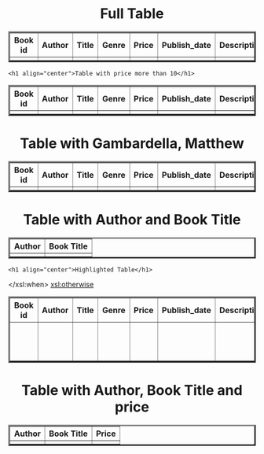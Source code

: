 <?xml version="1.0"?>
<?xml version="1.0" encoding="UTF-8"?> 
<?xml-stylesheet type="text/xsl "href="Rule.xsl" ?> 
<html>
  <body>
 <h1 align="center"> Full Table</h1> 
   <table border="3" align="center" > 
   <tr> 
    <th>Book id</th> 
    <th>Author</th> 
    <th>Title</th> 
    <th>Genre</th>
     <th>Price</th>
     <th>Publish_date</th>
     <th>Description</th>
   </tr> 
    <xsl:for-each select="catalog/book"> 
   <tr> 
    <td><xsl:value-of select="book id"/></td> 
    <td><xsl:value-of select="author"/></td> 
    <td><xsl:value-of select="title"/></td> 
    <td><xsl:value-of select="genre"/></td> 
     <td><xsl:value-of select="price"/></td> 
     <td><xsl:value-of select="publish_date"/></td> 
     <td><xsl:value-of select="description"/></td> 
   </tr> 
    </xsl:for-each> 
    </table> 
    
    
    
    
    
    
    
    
    
    
    
    
    <h1 align="center">Table with price more than 10</h1> 
   <table border="3" align="center" > 
   <tr> 
    <th>Book id</th> 
    <th>Author</th> 
    <th>Title</th> 
    <th>Genre</th>
     <th>Price</th>
     <th>Publish_date</th>
     <th>Description</th>
   </tr> 
    <xsl:for-each select="catalog/book"> 
        <xsl:if test="price>10"> 
   <tr> 
    <td><xsl:value-of select="book id"/></td> 
    <td><xsl:value-of select="author"/></td> 
    <td><xsl:value-of select="title"/></td> 
    <td><xsl:value-of select="genre"/></td> 
     <td><xsl:value-of select="price"/></td> 
     <td><xsl:value-of select="publish_date"/></td> 
     <td><xsl:value-of select="description"/></td> 
   </tr> 
    </xsl:for-each> 
    </table> 
  
  
  
  
  
  
  
  
  
  
  
  
  
  <h1 align="center">Table with Gambardella, Matthew</h1> 
   <table border="3" align="center" > 
   <tr> 
    <th>Book id</th> 
    <th>Author</th> 
    <th>Title</th> 
    <th>Genre</th>
     <th>Price</th>
     <th>Publish_date</th>
     <th>Description</th>
   </tr> 
    <xsl:for-each select="catalog/book[author='Gambardella, Matthew']"> 
  
   <tr> 
    <td><xsl:value-of select="book id"/></td> 
    <td><xsl:value-of select="author"/></td> 
    <td><xsl:value-of select="title"/></td> 
    <td><xsl:value-of select="genre"/></td> 
     <td><xsl:value-of select="price"/></td> 
     <td><xsl:value-of select="publish_date"/></td> 
     <td><xsl:value-of select="description"/></td> 
   </tr> 
    </xsl:for-each> 
    </table> 
  
  
 
 
 
 
 
 
 
 
 
  <h1 align="center">Table with Author and Book Title</h1> 
   <table border="3" align="center" > 
   <tr>  
    <th>Author</th> 
    <th>Book Title</th>
   </tr> 
    <xsl:for-each select="catalog/book"> 
   <tr> 
    <td><xsl:value-of select="author"/></td> 
    <td><xsl:value-of select="title"/></td> 
   </tr> 
    </xsl:for-each> 
    </table> 
  
  
  
  
  
  
  
 
 
 
    <h1 align="center">Highlighted Table</h1> 
   <table border="3" align="center" > 
   <tr> 
    <th>Book id</th> 
    <th>Author</th> 
    <th>Title</th> 
    <th>Genre</th>
     <th>Price</th>
     <th>Publish_date</th>
     <th>Description</th>
   </tr> 
    <xsl:for-each select="catalog/book"> 
        <xsl:if test="author=Gambardella, Matthew"> 
   <tr> 
    <td><xsl:value-of select="book id"/></td> 
    <td><xsl:value-of select="author"/></td> 
    <td><xsl:value-of select="title"/></td> 
    <td><xsl:value-of select="genre"/></td> 
     <td><xsl:value-of select="price"/></td> 
     <td><xsl:value-of select="publish_date"/></td> 
     <td><xsl:value-of select="description"/></td> 
     <xsl:choose>
      <xsl:when test="price > 10">
         <td bgcolor="#ff00ff">
        
<xsl:for-each select="catalog">
         </td>
      </xsl:when>
      <xsl:otherwise>
        
<td><xsl:for-each select="catalog"></td>
      </xsl:otherwise>
      </xsl:choose>
 
   </tr> 
    </xsl:for-each> 
    </table> 
    












 <h1 align="center">Table with Author, Book Title and price</h1> 
   <table border="3" align="center" > 
   <tr>  
    <th>Author</th> 
    <th>Book Title</th>
    <th>Price</th>
   </tr> 
       <xsl:for-each select="catalog/book"> 
   <tr> 
    <td><xsl:value-of select="author"/></td> 
    <td><xsl:value-of select="title"/></td> 
    <td><xsl:value-of select="price"/></td>
   </tr> 
    </xsl:for-each> 
    </table> 
  
  
</body>
</html>
</xsl:template>
</xsl:stylesheet>
